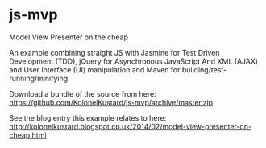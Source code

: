 js-mvp
======

Model View Presenter on the cheap

An example combining straight JS with Jasmine for Test Driven Development
(TDD), jQuery for Asynchronous JavaScript And XML (AJAX) and User Interface (UI)
manipulation and Maven for building/test-running/minifying.

Download a bundle of the source from here: https://github.com/KolonelKustard/js-mvp/archive/master.zip

See the blog entry this example relates to here: http://kolonelkustard.blogspot.co.uk/2014/02/model-view-presenter-on-cheap.html
